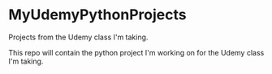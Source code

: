 # MyUdemyPythonProjects
Projects from the Udemy class I'm taking.

This repo will contain the python project I'm working on for the Udemy class I'm taking.
